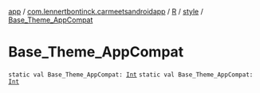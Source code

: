 [app](../../../index.md) / [com.lennertbontinck.carmeetsandroidapp](../../index.md) / [R](../index.md) / [style](index.md) / [Base_Theme_AppCompat](./-base_-theme_-app-compat.md)

# Base_Theme_AppCompat

`static val Base_Theme_AppCompat: `[`Int`](https://kotlinlang.org/api/latest/jvm/stdlib/kotlin/-int/index.html)
`static val Base_Theme_AppCompat: `[`Int`](https://kotlinlang.org/api/latest/jvm/stdlib/kotlin/-int/index.html)